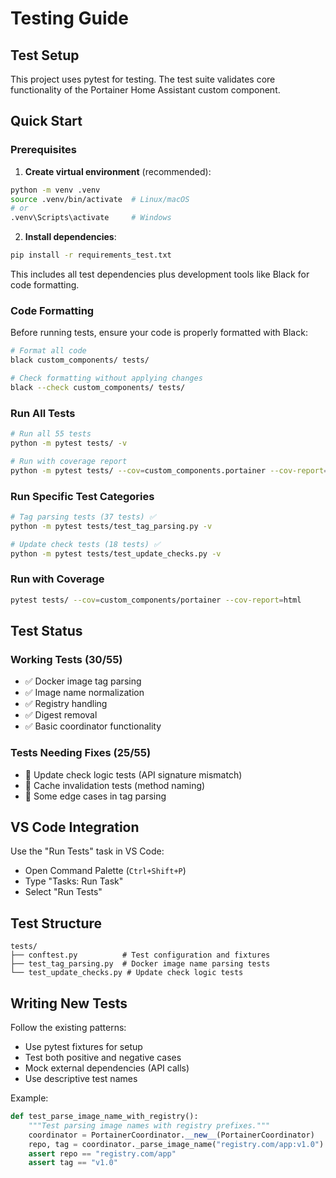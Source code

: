 # Testing Guide

## Test Setup

This project uses pytest for testing. The test suite validates core functionality of the Portainer Home Assistant custom component.

## Quick Start

### Prerequisites

1. **Create virtual environment** (recommended):

```bash
python -m venv .venv
source .venv/bin/activate  # Linux/macOS
# or
.venv\Scripts\activate     # Windows
```

2. **Install dependencies**:

```bash
pip install -r requirements_test.txt
```

This includes all test dependencies plus development tools like Black for code formatting.

### Code Formatting

Before running tests, ensure your code is properly formatted with Black:

```bash
# Format all code
black custom_components/ tests/

# Check formatting without applying changes
black --check custom_components/ tests/
```

### Run All Tests

```bash
# Run all 55 tests
python -m pytest tests/ -v

# Run with coverage report
python -m pytest tests/ --cov=custom_components.portainer --cov-report=html
```

### Run Specific Test Categories

```bash
# Tag parsing tests (37 tests) ✅
python -m pytest tests/test_tag_parsing.py -v

# Update check tests (18 tests) ✅
python -m pytest tests/test_update_checks.py -v
```

### Run with Coverage

```bash
pytest tests/ --cov=custom_components/portainer --cov-report=html
```

## Test Status

### Working Tests (30/55)

- ✅ Docker image tag parsing
- ✅ Image name normalization
- ✅ Registry handling
- ✅ Digest removal
- ✅ Basic coordinator functionality

### Tests Needing Fixes (25/55)

- 🔧 Update check logic tests (API signature mismatch)
- 🔧 Cache invalidation tests (method naming)
- 🔧 Some edge cases in tag parsing

## VS Code Integration

Use the "Run Tests" task in VS Code:

- Open Command Palette (`Ctrl+Shift+P`)
- Type "Tasks: Run Task"
- Select "Run Tests"

## Test Structure

```
tests/
├── conftest.py          # Test configuration and fixtures
├── test_tag_parsing.py  # Docker image name parsing tests
└── test_update_checks.py # Update check logic tests
```

## Writing New Tests

Follow the existing patterns:

- Use pytest fixtures for setup
- Test both positive and negative cases
- Mock external dependencies (API calls)
- Use descriptive test names

Example:

```python
def test_parse_image_name_with_registry():
    """Test parsing image names with registry prefixes."""
    coordinator = PortainerCoordinator.__new__(PortainerCoordinator)
    repo, tag = coordinator._parse_image_name("registry.com/app:v1.0")
    assert repo == "registry.com/app"
    assert tag == "v1.0"
```
